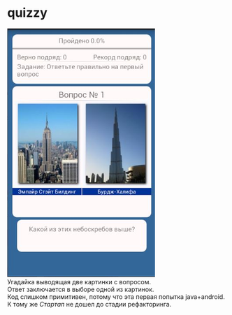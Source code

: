 # quizzy
![ScreenShot](https://github.com/deadsheriff/quizzy/raw/master/2.jpg?raw=true)
<br>
Угадайка выводящая две картинки с вопросом. <br>
Ответ заключается в выборе одной из картинок.<br>
Код слишком примитивен, потому что эта первая попытка java+android. К тому же *Стартап* не дошел до стадии рефакторинга.
